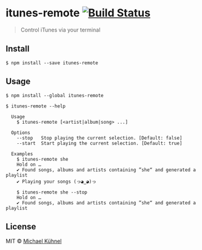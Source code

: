 # itunes-remote [![Build Status](https://travis-ci.org/mischah/itunes-remote.svg?branch=master)](https://travis-ci.org/mischah/itunes-remote)

> Control iTunes via your terminal


## Install

```
$ npm install --save itunes-remote
```


## Usage

```
$ npm install --global itunes-remote
```

```
$ itunes-remote --help

  Usage
    $ itunes-remote [<artist|album|song> ...]
  
  Options
    --stop   Stop playing the current selection. [Default: false]
    --start  Start playing the current selection. [Default: true]
  
  Examples
    $ itunes-remote she
    Hold on …
    ✔ Found songs, albums and artists containing ”she“ and generated a playlist
    ✔ Playing your songs (っ◕‿◕)っ
    
    $ itunes-remote she --stop
    Hold on …
    ✔ Found songs, albums and artists containing ”she“ and generated a playlist
```


## License

MIT © [Michael Kühnel](http://michael-kuehnel.de)
